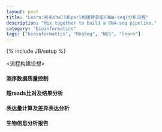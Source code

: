 ```yaml
---
layout: post
title: "Learn:利用shell和perl构建转录组(RNA-seq)分析流程"
description: "Mix together to build a RNA-seq pipeline."
category: "bioinformatics"
tags: ["bioinformatics", "RnaSeq", "NGS", "learn"]
---
```

{% include JB/setup %}

<流程构建设想>

#### 测序数据质量控制


#### 短reads比对及结果分析


#### 表达量计算及差异表达分析


#### 生物信息分析报告


